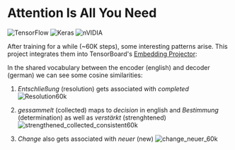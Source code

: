 # Attention Is All You Need

![TensorFlow](https://img.shields.io/badge/TensorFlow-%23FF6F00.svg?style=for-the-badge&logo=TensorFlow&logoColor=white)  ![Keras](https://img.shields.io/badge/Keras-%23D00000.svg?style=for-the-badge&logo=Keras&logoColor=white)  ![nVIDIA](https://img.shields.io/badge/nVIDIA-%2376B900.svg?style=for-the-badge&logo=nVIDIA&logoColor=white)


After training for a while (~60K steps), some interesting patterns arise. This project integrates them into TensorBoard's [Embedding Projector](https://www.tensorflow.org/tensorboard/tensorboard_projector_plugin):

In the shared vocabulary between the encoder (english) and decoder (german) we can see some cosine similarities:

1. *Entschließung* (resolution) gets associated with *completed* 
![Resolution60k](https://github.com/AndreiMoraru123/machine-translation/assets/81184255/2839ae4e-1cfd-4ca0-a160-fd1fd5abf948)

2. *gessammelt* (collected) maps to *decision* in english and *Bestimmung* (determination) as well as *verstärkt* (strenghtened)
![strengthened_collected_consistent60k](https://github.com/AndreiMoraru123/machine-translation/assets/81184255/4c0743d5-3acd-4e95-a208-8f66e04d80ff)

3. *Change* also gets associated with *neuer* (new)
![change_neuer_60k](https://github.com/AndreiMoraru123/machine-translation/assets/81184255/7e4320a6-e543-4fc1-bccd-ad08683b38ae)
